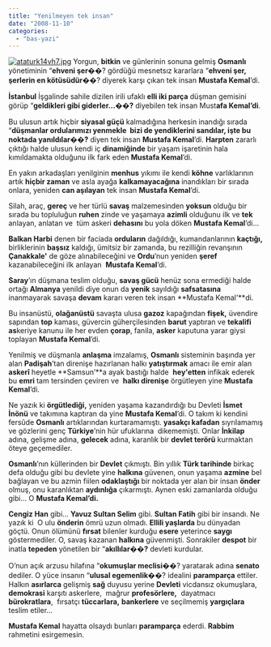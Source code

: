 ```yaml
---
title: "Yenilmeyen tek insan"
date: "2008-11-10"
categories: 
  - "bas-yazi"
---
```


[![ataturk14vh7.jpg](/uploads/2008/11/ataturk14vh7.jpg)](/uploads/2008/11/ataturk14vh7.jpg "ataturk14vh7.jpg") Yorgun, **bitkin** ve günlerinin sonuna gelmiş **Osmanlı** yönetiminin “**ehveni şer**��? gördüğü mesnetsız kararlara “**ehveni şer, şerlerin en kötüsüdür**��? diyerek karşı çıkan tek insan **Mustafa Kemal**’di.

**İstanbul** İşgalinde sahile dizilen irili ufaklı **elli iki parça** düşman gemisini görüp “**geldikleri gibi giderler…��?** diyebilen tek insan Must**afa Kemal’di**.

Bu ulusun artık hiçbir **siyasal güçü** kalmadığına herkesin inandığı sırada “**düşmanlar ordularımızı yenmekle  bizi de yendiklerini sandılar, işte bu noktada yanıldılar��?** diyen tek insan **Mustafa Kemal**’di. **Harpten** zararlı çıktığı halde ulusun kendi iç **dinamiğinde** bir yaşam işaretinin hala kımıldamakta olduğunu ilk fark eden **Mustafa Kemal**’di.

En yakın arkadaşları yenilginin **menhus** yıkımı ile kendi **köhne** varlıklarının artık **hiçbir zaman** ve asla ayağa **kalkamayacağına** inandıkları bir sırada onlara, yeniden **can aşılayan** tek insan **Mustafa Kemal**’di.

Silah, araç, **gereç** ve her türlü **savaş** malzemesinden **yoksun** olduğu bir sırada bu topluluğun **ruhen** zinde ve yaşamaya **azimli** olduğunu ilk ve **tek** anlayan, anlatan ve  tüm askeri **dehasını** bu yola döken **Mustafa Kemal**’di…

**Balkan Harbi** denen bir faciada **orduların** dağıldığı, kumandanlarının **kaçtığı,** birliklerinin **başsız** kaldığı, ümitsiz bir zamanda, bu rezilliğin revanşının **Çanakkale'** de göze alınabileceğini ve **Ordu**’nun yeniden **şeref** kazanabileceğini ilk anlayan  **Mustafa Kemal**’di.

**Saray**’ın düşmana teslim olduğu, **savaş gücü** henüz sona ermediği halde ortağı **Almanya** yenildi diye onun da **yenik** sayıldığı **safsatasına** inanmayarak savaşa **devam** kararı veren tek insan **Mustafa Kemal'**di.

Bu insanüstü, **olağanüstü** savaşta ulusa **gazoz** kapağından **fişek,** üvendire sapından **top** kaması, güvercin güherçilesinden **barut** yaptıran ve **tekalifi as**keriye kanunu ile her evden **çorap**, fanila, **asker** kaputuna yarar giysi toplayan **Mustafa Kemal**’di.

Yenilmiş ve düşmanla **anlaşma** imzalamış, **Osmanlı** sisteminin başında yer alan **Padişah**’tan direnişe hazırlanan halkı **yatıştırmak** amacı ile emir alan **askerî** heyetle **Samsun’**a ayak bastığı halde  **hey'etten** infikak ederek bu **emri** tam tersinden çeviren ve  **halkı direnişe** örgütleyen yine **Mustafa Kemal**’di.

Ne yazık ki **örgütlediği,** yeniden yaşama kazandırdığı bu Devleti **İsmet İnönü** ve takımına kaptıran da yine **Mustafa Kemal**’di. O takım ki kendini fersûde **Osmanlı** artıklarından kurtaramamıştı. **yasakçı kafadan** sıyrılamamış ve gözlerini genç **Türkiye**’nin hür ufuklarına  dikememişti. Onlar **İnkilap** adına, gelişme adına, **gelecek** adına, karanlık bir **devlet terörü** kurmaktan öteye geçemediler.

**Osmanlı**’nın küllerinden bir **Devlet** çıkmıştı. Bin yıllık **Türk tarihinde** birkaç defa olduğu gibi bu devlete yine **halkına** güvenen, onun yaşama **azmine** bel bağlayan ve bu azmin fiilen **odaklaştığı** bir noktada yer alan bir insan **önder** olmuş, onu karanlıktan **aydınlığa** çıkarmıştı. Aynen eski zamanlarda olduğu gibi… O **Mustafa Kemal’di.**

**Cengiz Han** gibi… **Yavuz Sultan Selim** gibi. **Sultan Fatih** gibi bir insandı. Ne yazık ki  O ulu **önderin** ömrü uzun olmadı. **Ellili yaşlarda** bu dünyadan göçtü. Onun ölümünü **fırsat** bilenler kurduğu **esere** yeterince **saygı** göstermediler. O, savaş kazanan **halkına** güvenmişti. Sonrakiler **despot** bir inatla **tepeden** yönetilen bir “**akıllılar��?** devleti kurdular.

O’nun açık arzusu hilafına “**okumuşlar meclisi**��? yaratarak adına **senato** dediler. O yüce insanın “**ulusal egemenlik**��? idealini **paramparça** ettiler. Halkın **asırlarca** gelişmiş **sağ** duyusu yerine **Devleti** vicdansız okumuşlara,  **demokrasi** karşıtı askerlere,  mağrur **profesörlere,**  dayatmacı  **bürokratlara**,  fırsatçı **tüccarlara,** **bankerlere** ve seçilmemiş **yargıçlara** teslim etiler…

**Mustafa Kemal** hayatta olsaydı bunları **paramparça** ederdi. **Rabbim** rahmetini esirgemesin.
